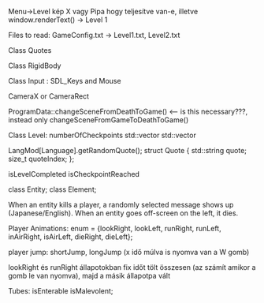 Menu->Level kép X vagy Pipa hogy teljesítve van-e, illetve window.renderText() -> Level 1

Files to read:
GameConfig.txt -> Level1.txt, Level2.txt

Class Quotes

Class RigidBody

Class Input : SDL_Keys and Mouse

CameraX or CameraRect

ProgramData::changeSceneFromDeathToGame() <-- is this necessary???, instead only changeSceneFromGameToDeathToGame()

Class Level:
numberOfCheckpoints
std::vector<Enemy>
std::vector<Block>

LangMod[Language].getRandomQuote();
struct Quote {
    std::string quote;
    size_t quoteIndex;
};

isLevelCompleted
isCheckpointReached

class Entity; class Element;

When an entity kills a player, a randomly selected message shows up (Japanese/English).
When an entity goes off-screen on the left, it dies.

Player Animations:
enum = {lookRight, lookLeft, runRight, runLeft, inAirRight, isAirLeft, dieRight, dieLeft};

player jump: shortJump, longJump (x idő múlva is nyomva van a W gomb)

lookRight és runRight állapotokban fix időt tölt összesen
(az számít amikor a gomb le van nyomva), majd a másik állapotpa vált

Tubes:
isEnterable
isMalevolent;
